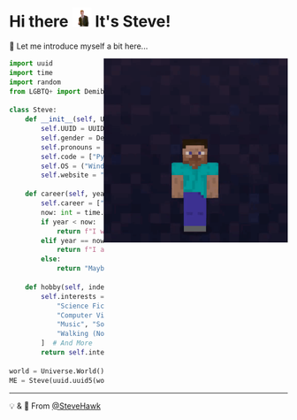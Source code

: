 <h1> Hi there <img width="35" src="https://raw.githubusercontent.com/SteveHawk/SteveHawk/master/rick.gif"> It's Steve! </h1>

🐍 Let me introduce myself a bit here...

<div>
  <img width="333" align="right" src="https://raw.githubusercontent.com/SteveHawk/SteveHawk/master/steve.gif">
</div>

```python
import uuid
import time
import random
from LGBTQ+ import Demiboy

class Steve:
    def __init__(self, UUID: uuid.UUID) -> None:
        self.UUID = UUID
        self.gender = Demiboy()
        self.pronouns = {"He", "Him"}
        self.code = ["Python", "Golang", "C/C++", "Java"]
        self.OS = ("Windows", "Linux", "Android")
        self.website = "https://stevehawk.tk"

    def career(self, year: int) -> str:
        self.career = ["Student", "CV Engineer"]
        now: int = time.localtime()[0]
        if year < now:
            return f"I was a {self.career[0]}."
        elif year == now:
            return f"I am a {self.career[1]} now."
        else:
            return "Maybe I'll become a Musician in the future!"

    def hobby(self, index: int = random.randint(0, 69)) -> str:
        self.interests = [
            "Science Fiction", "Machine Learning", "Chemistry",
            "Computer Vision", "Computer Music", "Astronomy",
            "Music", "Software Defined Radio", "Japanese",
            "Walking (Not Running!)", "Not Tetris 2"
        ]  # And More
        return self.interests[index % len(self.interests)]

world = Universe.World()
ME = Steve(uuid.uuid5(world.UUID, "SteveHawk"))
```

---

💡 & 💖 From [@SteveHawk](https://github.com/SteveHawk)
